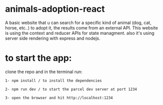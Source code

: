# animals-adoption-react
A basic website that u can search for a specific kind of animal (dog, cat, horse, etc..) to adopt it, the results come from an external API. This website is using the context and reducer APIs for state managment. also it's using server side rendering with express and nodejs.

# to start the app:

  clone the repo and in the terminal run: 
    
    1- npm install / to install the dependencies
    
    2- npm run dev / to start the parcel dev server at port 1234
    
    3- open the browser and hit http://localhost:1234

